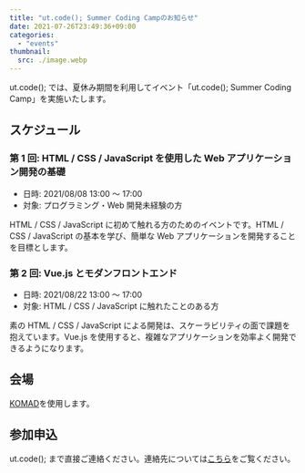 ```yaml
---
title: "ut.code(); Summer Coding Campのお知らせ"
date: 2021-07-26T23:49:36+09:00
categories:
  - "events"
thumbnail:
  src: ./image.webp
---
```


ut.code(); では、夏休み期間を利用してイベント「ut.code(); Summer Coding Camp」を実施いたします。

## スケジュール

### 第 1 回: HTML / CSS / JavaScript を使用した Web アプリケーション開発の基礎

- 日時: 2021/08/08 13:00 ～ 17:00
- 対象: プログラミング・Web 開発未経験の方

HTML / CSS / JavaScript に初めて触れる方のためのイベントです。HTML / CSS / JavaScript の基本を学び、簡単な Web アプリケーションを開発することを目標とします。

### 第 2 回: Vue.js とモダンフロントエンド

- 日時: 2021/08/22 13:00 ～ 17:00
- 対象: HTML / CSS / JavaScript に触れたことのある方

素の HTML / CSS / JavaScript による開発は、スケーラビリティの面で課題を抱えています。Vue.js を使用すると、複雑なアプリケーションを効率よく開発できるようになります。

## 会場

[KOMAD](https://komad.tokyo/)を使用します。

## 参加申込

ut.code(); まで直接ご連絡ください。連絡先については[こちら](https://utcode.net/about-us/)をご覧ください。
